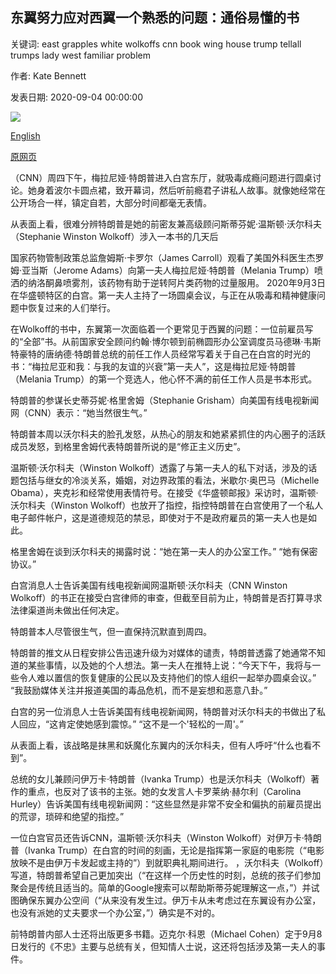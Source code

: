## 东翼努力应对西翼一个熟悉的问题：通俗易懂的书

关键词: east grapples white wolkoffs cnn book wing house trump tellall trumps lady west familiar problem

作者: Kate Bennett

发表日期: 2020-09-04 00:00:00

![](https://cdn.cnn.com/cnnnext/dam/assets/200904115344-01-melania-trump-0903-super-tease.jpg)

[English](East%20Wing%20grapples%20with%20a%20familiar%20West%20Wing%20problem%3A%20the%20tell-all%20book.md)

[原网页](https://edition.cnn.com/2020/09/04/politics/melania-trump-east-wing-winston-wolkoff/index.html)

（CNN）周四下午，梅拉尼娅·特朗普进入白宫东厅，就吸毒成瘾问题进行圆桌讨论。她身着波尔卡圆点裙，致开幕词，然后听前瘾君子讲私人故事。就像她经常在公开场合一样，镇定自若，大部分时间都毫无表情。

从表面上看，很难分辨特朗普是她的前密友兼高级顾问斯蒂芬妮·温斯顿·沃尔科夫（Stephanie Winston Wolkoff）涉入一本书的几天后

国家药物管制政策总监詹姆斯·卡罗尔（James Carroll）观看了美国外科医生杰罗姆·亚当斯（Jerome Adams）向第一夫人梅拉尼娅·特朗普（Melania Trump）喷洒的纳洛酮鼻喷雾剂，该药物有助于逆转阿片类药物的过量服用。 2020年9月3日在华盛顿特区的白宫。第一夫人主持了一场圆桌会议，与正在从吸毒和精神健康问题中恢复过来的人们举行。

在Wolkoff的书中，东翼第一次面临着一个更常见于西翼的问题：一位前雇员写的“全部”书。从前国家安全顾问约翰·博尔顿到前椭圆形办公室调度员马德琳·韦斯特豪特的唐纳德·特朗普总统的前任工作人员经常写着关于自己在白宫的时光的书：“梅拉尼亚和我：与我的友谊的兴衰”第一夫人”，这是梅拉尼娅·特朗普（Melania Trump）的第一个竞选人，他心怀不满的前任工作人员是书本形式。

特朗普的参谋长史蒂芬妮·格里舍姆（Stephanie Grisham）向美国有线电视新闻网（CNN）表示：“她当然很生气。”

特朗普本周以沃尔科夫的脸孔发怒，从热心的朋友和她紧紧抓住的内心圈子的活跃成员发怒，到格里舍姆代表特朗普所说的是“修正主义历史”。

温斯顿·沃尔科夫（Winston Wolkoff）透露了与第一夫人的私下对话，涉及的话题包括与继女的冷淡关系，婚姻，对边界政策的看法，米歇尔·奥巴马（Michelle Obama），夹克衫和经常使用表情符号。在接受《华盛顿邮报》采访时，温斯顿·沃尔科夫（Winston Wolkoff）也放开了指控，指控特朗普在白宫使用了一个私人电子邮件帐户，这是道德规范的禁忌，即使对于不是政府雇员的第一夫人也是如此。

格里舍姆在谈到沃尔科夫的揭露时说：“她在第一夫人的办公室工作。” “她有保密协议。”

白宫消息人士告诉美国有线电视新闻网温斯顿·沃尔科夫（CNN Winston Wolkoff）的书正在接受白宫律师的审查，但截至目前为止，特朗普是否打算寻求法律渠道尚未做出任何决定。

特朗普本人尽管很生气，但一直保持沉默直到周四。

特朗普的推文从日程安排公告迅速升级为对媒体的谴责，特朗普透露了她通常不知道的某些事情，以及她的个人想法。第一夫人在推特上说：“今天下午，我将与一些令人难以置信的恢复健康的公民以及支持他们的惊人组织一起举办圆桌会议。” “我鼓励媒体关注并报道美国的毒品危机，而不是妄想和恶意八卦。”

白宫的另一位消息人士告诉美国有线电视新闻网，特朗普对沃尔科夫的书做出了私人回应，“这肯定使她感到震惊。” “这不是一个'轻松的一周'。”

从表面上看，该战略是抹黑和妖魔化东翼内的沃尔科夫，但有人呼吁“什么也看不到”。

总统的女儿兼顾问伊万卡·特朗普（Ivanka Trump）也是沃尔科夫（Wolkoff）著作的重点，也反对了该书的主张。她的女发言人卡罗莱纳·赫尔利（Carolina Hurley）告诉美国有线电视新闻网：“这些显然是非常不安全和偏执的前雇员提出的荒谬，琐碎和绝望的指控。”

一位白宫官员还告诉CNN，温斯顿·沃尔科夫（Winston Wolkoff）对伊万卡·特朗普（Ivanka Trump）在白宫的时间的刻画，无论是指挥第一家庭的电影院（“电影放映不是由伊万卡发起或主持的”）到就职典礼期间进行。 ，沃尔科夫（Wolkoff）写道，特朗普希望自己更加突出（“在这样一个历史性的时刻，总统的孩子们参加聚会是传统且适当的。简单的Google搜索可以帮助斯蒂芬妮理解这一点，”）并试图确保东翼办公空间（“从来没有发生过。伊万卡从未考虑过在东翼设有办公室，也没有派她的丈夫要求一个办公室，”）确实是不对的。

前特朗普内部人士还将出版更多书籍。迈克尔·科恩（Michael Cohen）定于9月8日发行的《不忠》主要与总统有关，但知情人士说，这还将包括涉及第一夫人的事件。